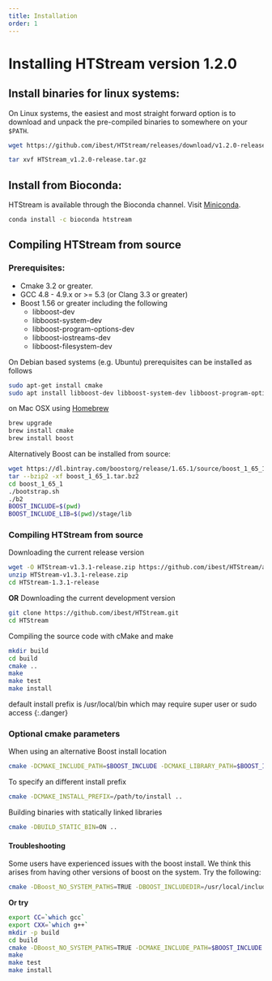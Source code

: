 ```yaml
---
title: Installation
order: 1
---
```


# Installing HTStream version 1.2.0

## Install binaries for linux systems:

On Linux systems, the easiest and most straight forward option is to download and unpack the pre-compiled binaries to somewhere on your `$PATH`.

```bash
wget https://github.com/ibest/HTStream/releases/download/v1.2.0-release/HTStream_v1.2.0-release.tar.gz

tar xvf HTStream_v1.2.0-release.tar.gz
```

## Install from Bioconda:

HTStream is available through the Bioconda channel. Visit [Miniconda](https://docs.conda.io/en/latest/miniconda.html).

```bash
conda install -c bioconda htstream
```

## Compiling HTStream from source

### Prerequisites:
- Cmake 3.2 or greater.
- GCC 4.8 - 4.9.x or >= 5.3 (or Clang 3.3 or greater)
- Boost 1.56 or greater including the following
    - libboost-dev
    - libboost-system-dev
    - libboost-program-options-dev
    - libboost-iostreams-dev
    - libboost-filesystem-dev

On Debian based systems (e.g. Ubuntu) prerequisites can be installed as follows
```bash
sudo apt-get install cmake
sudo apt install libboost-dev libboost-system-dev libboost-program-options-dev libboost-iostreams-dev libboost-filesystem-dev
```

on Mac OSX using [Homebrew](https://brew.sh/)
```bash
brew upgrade
brew install cmake
brew install boost
```

Alternatively Boost can be installed from source:
```bash
wget https://dl.bintray.com/boostorg/release/1.65.1/source/boost_1_65_1.tar.bz2
tar --bzip2 -xf boost_1_65_1.tar.bz2
cd boost_1_65_1
./bootstrap.sh
./b2
BOOST_INCLUDE=$(pwd)
BOOST_INCLUDE_LIB=$(pwd)/stage/lib
```

### Compiling HTStream from source

Downloading the current release version
```bash
wget -O HTStream-v1.3.1-release.zip https://github.com/ibest/HTStream/archive/v1.3.1-release.zip
unzip HTStream-v1.3.1-release.zip
cd HTStream-1.3.1-release
```

**OR** Downloading the current development version
```bash
git clone https://github.com/ibest/HTStream.git
cd HTStream
```

Compiling the source code with cMake and make
```bash
mkdir build
cd build
cmake ..
make
make test
make install
```

default install prefix is /usr/local/bin which may require super user or sudo access
{:.danger}

### Optional cmake parameters

When using an alternative Boost install location
```bash
cmake -DCMAKE_INCLUDE_PATH=$BOOST_INCLUDE -DCMAKE_LIBRARY_PATH=$BOOST_INCLUDE_LIB ..
```

To specify an different install prefix
```bash
cmake -DCMAKE_INSTALL_PREFIX=/path/to/install ..
```

Building binaries with statically linked libraries

```bash
cmake -DBUILD_STATIC_BIN=ON ..
```

#### Troubleshooting

Some users have experienced issues with the boost install. We think this arises from having other versions of boost on the system. Try the following:

```bash
cmake -DBoost_NO_SYSTEM_PATHS=TRUE -DBOOST_INCLUDEDIR=/usr/local/include/ ..
```

**Or try**

```bash
export CC=`which gcc`
export CXX=`which g++`
mkdir -p build
cd build
cmake -DBoost_NO_SYSTEM_PATHS=TRUE -DCMAKE_INCLUDE_PATH=$BOOST_INCLUDE -DCMAKE_LIBRARY_PATH=$BOOST_INCLUDE_LIB ..
make
make test
make install
```
